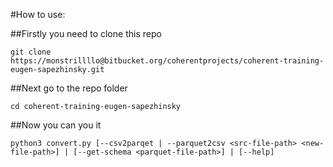 #How to use:

##Firstly you need to clone this repo

    git clone https://monstrillllo@bitbucket.org/coherentprojects/coherent-training-eugen-sapezhinsky.git
    
##Next go to the repo folder

    cd coherent-training-eugen-sapezhinsky

##Now you can you it

    python3 convert.py [--csv2parqet | --parquet2csv <src-file-path> <new-file-path>] | [--get-schema <parquet-file-path>] | [--help]

